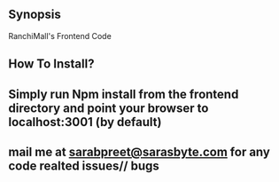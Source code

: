 ## Synopsis

RanchiMall's Frontend Code 

## How To Install?


## Simply run Npm install from the frontend directory and point your browser to localhost:3001 (by default) 

## mail me at sarabpreet@sarasbyte.com for any code realted issues// bugs 
